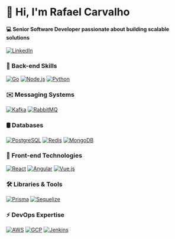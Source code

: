 <h1>👋 Hi, I'm Rafael Carvalho</h1>
<h4>💻 Senior Software Developer passionate about building scalable solutions</h4>

[![LinkedIn](https://img.shields.io/badge/LinkedIn-%230077B5.svg?style=flat&logo=linkedin&logoColor=white)](https://www.linkedin.com/in/rafael-carvalho-caetano/)

### 💾 Back-end Skills
[![Go](https://img.shields.io/badge/Go-%2300add8.svg?style=flat&logo=go&logoColor=white&label=)](https://golang.org/) [![Node.js](https://img.shields.io/badge/Node.js-%2343853d.svg?style=flat&logo=node.js&logoColor=white&label=)](https://nodejs.org/) [![Python](https://img.shields.io/badge/Python-%233776ab.svg?style=flat&logo=python&logoColor=white&label=)](https://www.python.org/)  

### ✉️ Messaging Systems
[![Kafka](https://img.shields.io/badge/Kafka-%2315682b.svg?style=flat&logo=apachekafka&logoColor=white&label=)](https://kafka.apache.org/) [![RabbitMQ](https://img.shields.io/badge/RabbitMQ-%2343b02f.svg?style=flat&logo=rabbitmq&logoColor=white&label=)](https://www.rabbitmq.com/)  

### 🛢️ Databases
[![PostgreSQL](https://img.shields.io/badge/PostgreSQL-%23316192.svg?style=flat&logo=postgresql&logoColor=white&label=)](https://www.postgresql.org/) [![Redis](https://img.shields.io/badge/Redis-%23d70000.svg?style=flat&logo=redis&logoColor=white&label=)](https://redis.io/) [![MongoDB](https://img.shields.io/badge/MongoDB-%2347a248.svg?style=flat&logo=mongodb&logoColor=white&label=)](https://www.mongodb.com/)  

### 🎨 Front-end Technologies
[![React](https://img.shields.io/badge/React-%2361dafb.svg?style=flat&logo=react&logoColor=white&label=)](https://reactjs.org/) [![Angular](https://img.shields.io/badge/Angular-%23dd1b16.svg?style=flat&logo=angular&logoColor=white&label=)](https://angular.io/) [![Vue.js](https://img.shields.io/badge/Vue.js-%2335495e.svg?style=flat&logo=vue.js&logoColor=white&label=)](https://vuejs.org/)  

### 🛠️ Libraries & Tools
[![Prisma](https://img.shields.io/badge/Prisma-%232d3748.svg?style=flat&logo=prisma&logoColor=white&label=)](https://www.prisma.io/) [![Sequelize](https://img.shields.io/badge/Sequelize-%234b92b7.svg?style=flat&logo=sequelize&logoColor=white&label=)](https://sequelize.org/)  

### ⚡ DevOps Expertise
[![AWS](https://img.shields.io/badge/AWS-%23ff9900.svg?style=flat&logo=amazonaws&logoColor=white&label=)](https://aws.amazon.com/) [![GCP](https://img.shields.io/badge/GCP-%234285f4.svg?style=flat&logo=googlecloud&logoColor=white&label=)](https://cloud.google.com/) [![Jenkins](https://img.shields.io/badge/Jenkins-%23d24939.svg?style=flat&logo=jenkins&logoColor=white&label=)](https://www.jenkins.io/)
